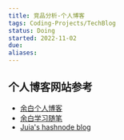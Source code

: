 ```yaml
---
title: 竞品分析-个人博客
tags: Coding-Projects/TechBlog
status: Doing
started: 2022-11-02
due: 
aliases: 
---
```

## 个人博客网站参考
- [余白个人博客](https://www.vipyubai.top/)
- [余白学习随笔](https://www.vipyubai.top/)
- [Juia's hashnode blog](https://yuridevat.hashnode.dev/)